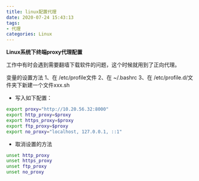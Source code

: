 ```yaml
---
title: linux配置代理
date: 2020-07-24 15:43:13
tags:
- 代理
categories: Linux
---
```


**Linux系统下终端proxy代理配置**

工作中有时会遇到需要翻墙下载软件的问题，这个时候就用到了正向代理。

变量的设置方法
1、在 /etc/profile文件
2、在 ~/.bashrc
3、在 /etc/profile.d/文件夹下新建一个文件xxx.sh

- 写入如下配置：

```sh
export proxy="http://10.20.56.32:8000"
export http_proxy=$proxy
export https_proxy=$proxy
export ftp_proxy=$proxy
export no_proxy="localhost, 127.0.0.1, ::1"
```

- 取消设置的方法

```sh
unset http_proxy
unset https_proxy
unset ftp_proxy
unset no_proxy
```

